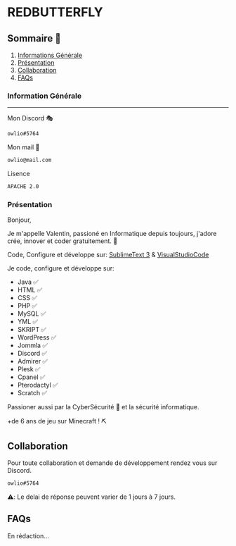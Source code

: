 # REDBUTTERFLY

## Sommaire 🤗
1. [Informations Générale](#Information-Générale)
2. [Présentation](#Présentation)
3. [Collaboration](#Collaboration)
3. [FAQs](#faqs)


### Information Générale
***

Mon Discord 🎭

```bash
owlio#5764
```

Mon mail 📩

```bash
owlio@mail.com
```

Lisence

```bash
APACHE 2.0
```

### Présentation

Bonjour,

Je m'appelle Valentin, passioné en Informatique depuis toujours, j'adore crée, innover et coder gratuitement. 🐊

Code, Configure et développe sur: [SublimeText 3](https://www.sublimetext.com/) & [VisualStudioCode](https://code.visualstudio.com/)

Je code, configure et développe sur:

+ Java ✅ 
+ HTML ✅ 
+ CSS ✅ 
+ PHP ✅ 
+ MySQL ✅ 
+ YML ✅ 
+ SKRIPT ✅ 
+ WordPress ✅ 
+ Jommla ✅ 
+ Discord ✅ 
+ Admirer ✅ 
+ Plesk ✅ 
+ Cpanel ✅ 
+ Pterodactyl ✅ 
+ Scratch ✅
  
Passioner aussi par la CyberSécurité 🔐 et la sécurité informatique.

+de 6 ans de jeu sur Minecraft ! ⛏️




## Collaboration

Pour toute collaboration et demande de développement rendez vous sur Discord.


```bash
owlio#5764
```


⚠️: Le delai de réponse peuvent varier de 1 jours à 7 jours.

## FAQs

En rédaction...
